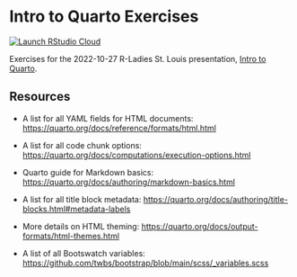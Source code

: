 # Intro to Quarto Exercises

<!-- badges: start -->
[![Launch RStudio Cloud](https://img.shields.io/badge/launch-cloud-75aadb?style=flat&logo=rstudio)](https://rstudio.cloud/project/4823293)
<!-- badges: end -->

Exercises for the 2022-10-27 R-Ladies St. Louis presentation, [Intro to Quarto](https://github.com/ivelasq/2022-10-27_intro-to-quarto).

## Resources

* A list for all YAML fields for HTML documents: <https://quarto.org/docs/reference/formats/html.html>

* A list for all code chunk options: <https://quarto.org/docs/computations/execution-options.html>

* Quarto guide for Markdown basics: <https://quarto.org/docs/authoring/markdown-basics.html>

* A list for all title block metadata: <https://quarto.org/docs/authoring/title-blocks.html#metadata-labels>

* More details on HTML theming: <https://quarto.org/docs/output-formats/html-themes.html>

* A list of all Bootswatch variables: <https://github.com/twbs/bootstrap/blob/main/scss/_variables.scss>

